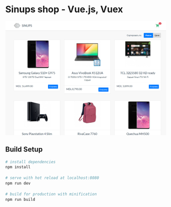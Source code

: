 # Sinups shop - Vue.js, Vuex

![ScreenShot](https://github.com/sinups/shop_vuejs/blob/master/front-end/src/assets/images/preview.png)

## Build Setup

``` bash
# install dependencies
npm install

# serve with hot reload at localhost:8080
npm run dev

# build for production with minification
npm run build
```
